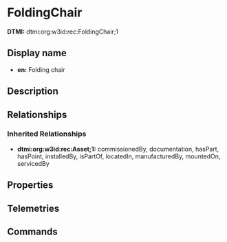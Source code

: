 # FoldingChair
**DTMI:** dtmi:org:w3id:rec:FoldingChair;1
## Display name
- **en:** Folding chair
## Description
## Relationships
### Inherited Relationships
* **dtmi:org:w3id:rec:Asset;1:** commissionedBy, documentation, hasPart, hasPoint, installedBy, isPartOf, locatedIn, manufacturedBy, mountedOn, servicedBy
## Properties
## Telemetries
## Commands
